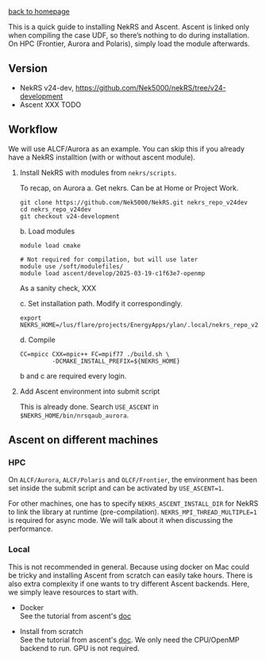[back to homepage](README.md)

This is a quick guide to installing NekRS and Ascent.
Ascent is linked only when compiling the case UDF, so there’s nothing to do
during installation.
On HPC (Frontier, Aurora and Polaris), simply load the module afterwards.

## Version

- NekRS v24-dev, https://github.com/Nek5000/nekRS/tree/v24-development
- Ascent XXX TODO

## Workflow

We will use ALCF/Aurora as an example. You can skip this if you already have a
NekRS installtion (with or without ascent module).

1. Install NekRS with modules from `nekrs/scripts`.      

   To recap, on Aurora
   a. Get nekrs. Can be at Home or Project Work.  
     ```
     git clone https://github.com/Nek5000/NekRS.git nekrs_repo_v24dev
     cd nekrs_repo_v24dev
     git checkout v24-development
     ```

   b. Load modules
     ```
     module load cmake
     
     # Not required for compilation, but will use later
     module use /soft/modulefiles/
     module load ascent/develop/2025-03-19-c1f63e7-openmp
     ```

     As a sanity check, XXX

   c. Set installation path. Modify it correspondingly.
     ```
     export NEKRS_HOME=/lus/flare/projects/EnergyApps/ylan/.local/nekrs_repo_v24dev
     ```

   d. Compile
     ```
     CC=mpicc CXX=mpic++ FC=mpif77 ./build.sh \
              -DCMAKE_INSTALL_PREFIX=${NEKRS_HOME}
     ```

   b and c are required every login.

2. Add Ascent environment into submit script

   This is already done. Search `USE_ASCENT` in `$NEKRS_HOME/bin/nrsqaub_aurora`.


## Ascent on different machines

### HPC

On `ALCF/Aurora`, `ALCF/Polaris` and `OLCF/Frontier`, the environment has been
set inside the submit script and can be activated by `USE_ASCENT=1`.

For other machines, one has to specify `NEKRS_ASCENT_INSTALL_DIR` for NekRS to
link the library at runtime (pre-compilation). `NEKRS_MPI_THREAD_MULTIPLE=1` is
required for async mode.  We will talk about it when discussing the performance.

### Local

This is not recommended in general. Because using docker on Mac could be tricky
and installing Ascent from scratch can easily take hours. There is also extra
complexity if one wants to try different Ascent backends. Here, we simply leave
resources to start with.

- Docker    
  See the tutorial from ascent's [doc](https://ascent.readthedocs.io/en/latest/Tutorial_Setup.html)
  
- Install from scratch   
  See the tutorial from ascent's [doc](https://ascent.readthedocs.io/en/latest/QuickStart.html#installing-ascent-and-third-party-dependencies). We only need the CPU/OpenMP backend to run.
  GPU is not required.

